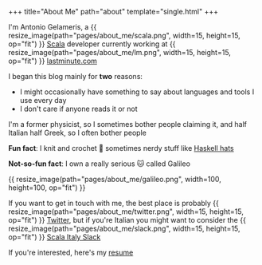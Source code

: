 +++
title="About Me"
path="about"
template="single.html"
+++

I'm Antonio Gelameris, a {{ resize_image(path="pages/about_me/scala.png", width=15, height=15, op="fit") }} [Scala](https://www.scala-lang.org/) developer currently working at {{ resize_image(path="pages/about_me/lm.png", width=15, height=15, op="fit") }} [lastminute.com](https://github.com/lastminutedotcom)

I began this blog mainly for **two** reasons:

- I might occasionally have something to say about languages and tools I use every day
- I don't care if anyone reads it or not

I'm a former physicist, so I sometimes bother people claiming it, and half Italian half Greek, so I often bother people

**Fun fact**: I knit and crochet :yarn: sometimes nerdy stuff like [Haskell hats](https://twitter.com/VadimBakaev/status/1392210564882046978)

**Not-so-fun fact**: I own a really serious :cat: called Galileo

{{ resize_image(path="pages/about_me/galileo.png", width=100, height=100, op="fit") }}

If you want to get in touch with me, the best place is probably {{ resize_image(path="pages/about_me/twitter.png", width=15, height=15, op="fit") }} [Twitter](https://twitter.com/toniogela), but if you're Italian you might want to consider the {{ resize_image(path="pages/about_me/slack.png", width=15, height=15, op="fit") }} [Scala Italy Slack](scalaitaly.slack.com)

If you're interested, here's my [resume](/resume.pdf)